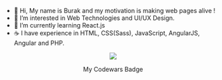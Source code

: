 - 👋  Hi, My name is Burak and my motivation is making web pages alive !
- 👀 I’m interested in Web Technologies and UI/UX Design.
- 🌱 I’m currently learning React.js
- ☕️ I have experience in HTML, CSS(Sass), JavaScript, AngularJS, Angular and PHP.


<!--- [![name](https://www.codewars.com/users/dburak/badges/large "Codewars Badge")](https://www.codewars.com/users/dburak/) --->

<div align="center">
  <a href="https://www.codewars.com/users/dburak/" target="_blank">
    <img src="https://www.codewars.com/users/dburak/badges/large">
  </a>
  <p>My Codewars Badge</p>
</div>


<!---
dburak/dburak is a ✨ special ✨ repository because its `README.md` (this file) appears on your GitHub profile.
You can click the Preview link to take a look at your changes.
--->
